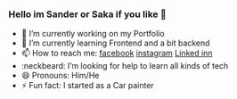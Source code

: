 ### Hello im Sander or Saka if you like 👋

- 🔭 I’m currently working on my Portfolio
- 🌱 I’m currently learning Frontend and a bit backend
- 📫 How to reach me: [facebook](https://www.facebook.com/profile.php?id=628825750) [instagram](https://www.instagram.com/sanderkalmer/) [Linked inn](https://www.linkedin.com/in/sander-kalmer-5aa8841b9/)
- :neckbeard: I’m looking for help to learn all kinds of tech 
- 😄 Pronouns: Him/He
- ⚡ Fun fact: I started as a Car painter


